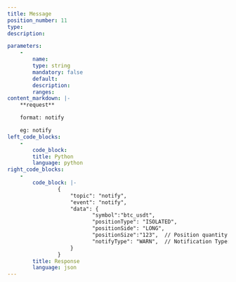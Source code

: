 ```yaml
---
title: Message
position_number: 11
type:
description: 

parameters:
    -
        name:
        type: string
        mandatory: false
        default:
        description:
        ranges:
content_markdown: |-
    **request**

    format: notify

    eg: notify
left_code_blocks:
    -
        code_block:
        title: Python
        language: python
right_code_blocks:
    -
        code_block: |-
                {
                    "topic": "notify", 
                    "event": "notify", 
                    "data": {
                           "symbol":"btc_usdt",
                           "positionType": "ISOLATED",  
                           "positionSide": "LONG",
                           "positionSize":"123",  // Position quantity
                           "notifyType": "WARN",  // Notification Type:WARN:Warning, about to be levelled,PARTIAL:Partially Liquidation,LIQUIDATION:Liquidation,ADL:ADL
                    }
                }
        title: Response
        language: json
---
```

